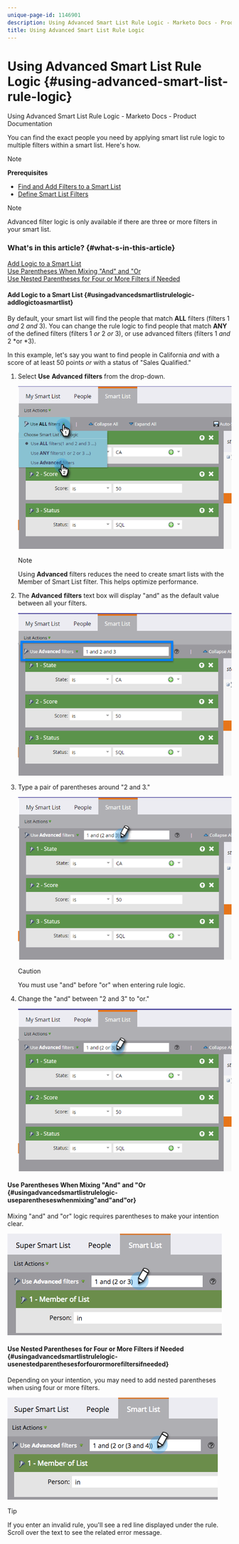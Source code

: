 ```yaml
---
unique-page-id: 1146901
description: Using Advanced Smart List Rule Logic - Marketo Docs - Product Documentation
title: Using Advanced Smart List Rule Logic
---
```


# Using Advanced Smart List Rule Logic {#using-advanced-smart-list-rule-logic}

Using Advanced Smart List Rule Logic - Marketo Docs - Product Documentation

You can find the exact people you need by applying smart list rule logic to multiple filters within a smart list. Here's how.

>[!NOTE]
>
>**Prerequisites**
>
>* [Find and Add Filters to a Smart List](../../../../../welcome-to-marketo-docs/product-docs/core-marketo-concepts/smart-lists-and-static-lists/creating-a-smart-list/find-and-add-filters-to-a-smart-list.md)
>* [Define Smart List Filters](../../../../../welcome-to-marketo-docs/product-docs/core-marketo-concepts/smart-lists-and-static-lists/creating-a-smart-list/define-smart-list-filters.md)
>

>[!NOTE]
>
>Advanced filter logic is only available if there are three or more filters in your smart list.

### What's in this article? {#what-s-in-this-article}

[Add Logic to a Smart List](#usingadvancedsmartlistrulelogic-addlogictoasmartlist)  
[Use Parentheses When Mixing "And" and "Or](#usingadvancedsmartlistrulelogic-useparentheseswhenmixing"and"and"or)  
[Use Nested Parentheses for Four or More Filters if Needed](#usingadvancedsmartlistrulelogic-usenestedparenthesesforfourormorefiltersifneeded)

#### Add Logic to a Smart List {#usingadvancedsmartlistrulelogic-addlogictoasmartlist}

By default, your smart list will find the people that match **ALL** filters (filters 1 *and* 2 *and* 3). You can change the rule logic to find people that match **ANY** of the defined filters (filters 1 *or* 2 *or* 3), or use advanced filters (filters 1 *and* 2 *or *3).

In this example, let's say you want to find people in California *and* with a score of at least 50 points *or* with a status of "Sales Qualified."

1. Select **Use** **Advanced** **filters** from the drop-down.

   ![](assets/one.png)

   >[!NOTE]
   >
   >Using **Advanced** filters reduces the need to create smart lists with the Member of Smart List filter. This helps optimize performance.

1. The **Advanced** **filters** text box will display "and" as the default value between all your filters.

   ![](assets/two-2.png)

1. Type a pair of parentheses around "2 and 3."

   ![](assets/three-2.png)

   >[!CAUTION]
   >
   >You must use "and" before "or" when entering rule logic.

1. Change the "and" between "2 and 3" to "or."

   ![](assets/four-1.png)

#### Use Parentheses When Mixing "And" and "Or {#usingadvancedsmartlistrulelogic-useparentheseswhenmixing"and"and"or}

Mixing "and" and "or" logic requires parentheses to make your intention clear.

![](assets/advancedfilters-parent.png) 

#### Use Nested Parentheses for Four or More Filters if Needed {#usingadvancedsmartlistrulelogic-usenestedparenthesesforfourormorefiltersifneeded}

Depending on your intention, you may need to add nested parentheses when using four or more filters.

![](assets/advancedfilters-nested.png)

>[!TIP]
>
>If you enter an invalid rule, you'll see a red line displayed under the rule. Scroll over the text to see the related error message.


